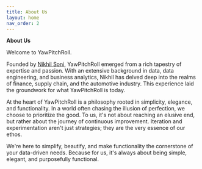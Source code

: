 ```yaml
---
title: About Us
layout: home
nav_order: 2
---
```

**About Us**

Welcome to YawPitchRoll.

Founded by [Nikhil Soni](www.linkedin.com/in/soninikhil), YawPitchRoll emerged from a rich tapestry of expertise and passion. With an extensive background in data, data engineering, and business analytics, Nikhil has delved deep into the realms of finance, supply chain, and the automotive industry. This experience laid the groundwork for what YawPitchRoll is today.

At the heart of YawPitchRoll is a philosophy rooted in simplicity, elegance, and functionality. In a world often chasing the illusion of perfection, we choose to prioritize the good. To us, it's not about reaching an elusive end, but rather about the journey of continuous improvement. Iteration and experimentation aren't just strategies; they are the very essence of our ethos.

We're here to simplify, beautify, and make functionality the cornerstone of your data-driven needs. Because for us, it's always about being simple, elegant, and purposefully functional.